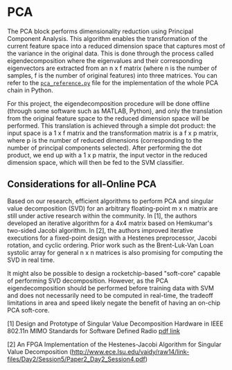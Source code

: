 # PCA

The PCA block performs dimensionality reduction using Principal Component Analysis. This algorithm enables the transformation of the current feature space into a reduced dimension space that captures most of the variance in the original data. This is done through the process called eigendecomposition where the eigenvalues and their corresponding eigenvectors are extracted from an n x f matrix (where n is the number of samples, f is the number of original features) into three matrices. You can refer to the [`pca_reference.py`](../scripts/pca_reference.py) file for the implementation of the whole PCA chain in Python.

For this project, the eigendecomposition procedure will be done offline (through some software such as MATLAB, Python), and only the translation from the original feature space to the reduced dimension space will be performed. This translation is achieved through a simple dot product: the input space is a 1 x f matrix and the transformation matrix is a f x p matrix, where p is the number of reduced dimensions (corresponding to the number of principal components selected). After performing the dot product, we end up with a 1 x p matrix, the input vector in the reduced dimension space, which will then be fed to the SVM classifier.

## Considerations for all-Online PCA
Based on our research, efficient algorithms to perform PCA and singular value decomposition (SVD) for an arbitrary floating-point m x n matrix are still under active research within the community. In [1], the authors developed an iterative algorithm for a 4x4 matrix based on Hemkumar's two-sided Jacobi algorithm. In [2], the authors improved iterative executions for a fixed-point design with a Hestenes preprocessor, Jacobi rotation, and cyclic ordering. Prior work such as the Brent-Luk-Van Loan systolic array for general n x n matrices is also promising for computing the SVD in real time.

It might also be possible to design a rocketchip-based "soft-core" capable of performing SVD decomposition. However, as the PCA eigendecomposition should be performed before training data with SVM and does not necessarily need to be computed in real-time, the tradeoff limitations in area and speed likely negate the benefit of having an on-chip PCA soft-core.

[1] Design and Prototype of Singular Value Decomposition Hardware in IEEE 802.11n MIMO Standards for Software Defined Radio [pdf link](https://pdfs.semanticscholar.org/a196/cd08786acd8c3d7da40ca87081f3807a4be9.pdf)

[2] An FPGA Implementation of the Hestenes-Jacobi Algorithm for Singular Value Decomposition (http://www.ece.lsu.edu/vaidy/raw14/link-files/Day2/Session5/Paper2_Day2_Session4.pdf)

